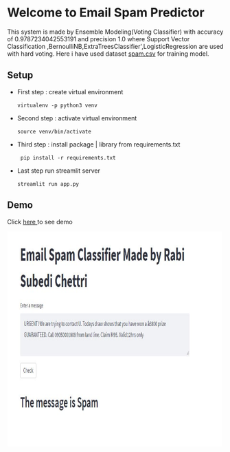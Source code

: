 # Welcome to Email Spam Predictor

This system is made by Ensemble Modeling(Voting Classifier) with accuracy of 0.9787234042553191
and  precision 1.0 where Support Vector Classification ,BernoulliNB,ExtraTreesClassifier',LogisticRegression 
are used with hard voting. Here i have used dataset [spam.csv](https://www.kaggle.com/uciml/sms-spam-collection-dataset) for training model.

## Setup

- First step : create virtual environment

      virtualenv -p python3 venv

- Second step : activate virtual environment

      source venv/bin/activate

- Third step : install package | library from requirements.txt

       pip install -r requirements.txt

- Last step run streamlit server

      streamlit run app.py

## Demo

Click [here ](https://emailspampredictor.herokuapp.com/) to see demo

<img src="https://github.com/rabisubedichettri/email_spam_predictor/blob/main/demo.JPG" alt="demo" style="height: 500px; width:500px;"/>